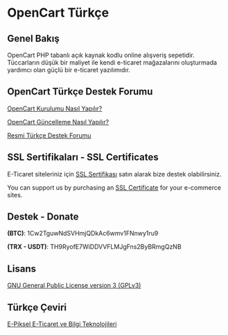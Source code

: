 # OpenCart Türkçe

## Genel Bakış

OpenCart PHP tabanlı açık kaynak kodlu online alışveriş sepetidir. Tüccarların düşük bir maliyet ile kendi e-ticaret mağazalarını oluşturmada yardımcı olan güçlü bir e-ticaret yazılımıdır.

## OpenCart Türkçe Destek Forumu

[OpenCart Kurulumu Nasıl Yapılır?](https://weblenti.com/tr/eticaret-yazilimlari/opencart-kurulumu-nasil-yapilir)

[OpenCart Güncelleme Nasıl Yapılır?](https://weblenti.com/tr/eticaret-yazilimlari/opencart-guncelleme-nasil-yapilir)

[Resmi Türkçe Destek Forumu](http://forum.opencart.com/viewforum.php?f=171)

## SSL Sertifikaları - SSL Certificates
E-Ticaret siteleriniz için [SSL Sertifikası](https://openix.io/tr/ssl-sertifikalari?tracking=5b998465b6371) satın alarak bize destek olabilirsiniz.

You can support us by purchasing an [SSL Certificate](https://openix.io/en/ssl-certificates?tracking=5b998465b6371) for your e-commerce sites.

## Destek - Donate
**(BTC)**: 1Cw2TguwNdSVHmjQDkAc6wmv1FNnwy1ru9

**(TRX - USDT)**: TH9RyofE7WiDDVVFLMJgFns2ByBRmgQzNB

## Lisans

[GNU General Public License version 3 (GPLv3)](https://github.com/epiksel/opencart-tr/blob/master/lisans.txt)

## Türkçe Çeviri

[E-Piksel E-Ticaret ve Bilgi Teknolojileri](https://e-piksel.com)
